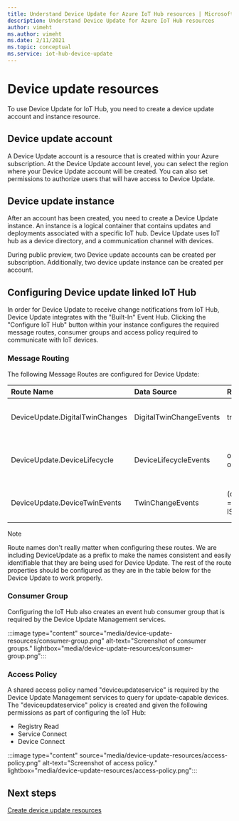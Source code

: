 ```yaml
---
title: Understand Device Update for Azure IoT Hub resources | Microsoft Docs
description: Understand Device Update for Azure IoT Hub resources
author: vimeht
ms.author: vimeht
ms.date: 2/11/2021
ms.topic: conceptual
ms.service: iot-hub-device-update
---
```



# Device update resources

To use Device Update for IoT Hub, you need to create a device update account and instance resource. 

## Device update account

A Device Update account is a resource that is created within your Azure subscription. At the Device Update account level,
you can select the region where your Device Update account will be created. You can also set permissions to authorize users that 
will have access to Device Update.


## Device update instance
After an account has been created, you need to create a Device Update instance. An instance is a logical container that contains
updates and deployments associated with a specific IoT hub. Device Update uses IoT hub as a device directory, and a communication channel with devices. 

During public preview, two Device update accounts can be created per subscription. Additionally, two device update instance can be created per account.

## Configuring Device update linked IoT Hub 

In order for Device Update to receive change notifications from IoT Hub, Device Update integrates with the "Built-In" Event Hub. Clicking the "Configure IoT Hub" button within your instance configures the required message routes, consumer groups and access policy required to communicate with IoT devices. 

### Message Routing

The following Message Routes are configured for Device Update:

|   Route Name    | Data Source | Routing Query  | Endpoint | Description  |
| :--------- | :---- |:---- |:---- |:---- |
|  DeviceUpdate.DigitalTwinChanges | DigitalTwinChangeEvents | true | events | Listens for Digital Twin Changes Events  |
|  DeviceUpdate.DeviceLifecycle | DeviceLifecycleEvents | opType = 'deleteDeviceIdentity' OR opType = 'deleteModuleIdentity'  | events | Listens for Devices that have been deleted |
|  DeviceUpdate.DeviceTwinEvents| TwinChangeEvents | (opType = 'updateTwin' OR opType = 'replaceTwin') AND IS_DEFINED($body.tags.ADUGroup) | events | Listens for new Device Update Groups |

> [!NOTE]
> Route names don't really matter when configuring these routes. We are including DeviceUpdate as a prefix to make the names consistent and easily identifiable that they are being used for Device Update. The rest of the route properties should be configured as they are in the table below for the Device Update to work properly. 

### Consumer Group

Configuring the IoT Hub also creates an event hub consumer group that is required by the Device Update Management services. 

:::image type="content" source="media/device-update-resources/consumer-group.png" alt-text="Screenshot of consumer groups." lightbox="media/device-update-resources/consumer-group.png":::

### Access Policy

A shared access policy named "deviceupdateservice" is required by the Device Update Management services to query for update-capable devices. The "deviceupdateservice" policy is created and given the following permissions as part of configuring the IoT Hub:
- Registry Read
- Service Connect
- Device Connect

:::image type="content" source="media/device-update-resources/access-policy.png" alt-text="Screenshot of access policy." lightbox="media/device-update-resources/access-policy.png":::

## Next steps

[Create device update resources](./create-device-update-account.md)
